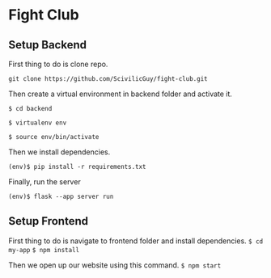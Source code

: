 # Fight Club

## Setup Backend

First thing to do is clone repo.

```git clone https://github.com/ScivilicGuy/fight-club.git```

Then create a virtual environment in backend folder and activate it.

```$ cd backend```

```$ virtualenv env```

```$ source env/bin/activate```

Then we install dependencies.

```(env)$ pip install -r requirements.txt```

Finally, run the server

```(env)$ flask --app server run```


## Setup Frontend

First thing to do is navigate to frontend folder and install dependencies.
```$ cd my-app```
```$ npm install```

Then we open up our website using this command.
```$ npm start```


